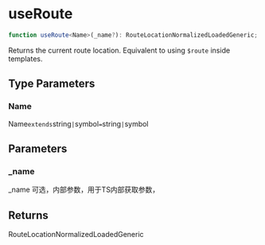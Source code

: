# useRoute

```ts
function useRoute<Name>(_name?): RouteLocationNormalizedLoadedGeneric;
```

Returns the current route location. Equivalent to using `$route` inside templates.

## Type Parameters

### Name

Name` extends `string` | `symbol` = `string` | `symbol



## Parameters

### _name

_name 可选，内部参数，用于TS内部获取参数，

## Returns

RouteLocationNormalizedLoadedGeneric
